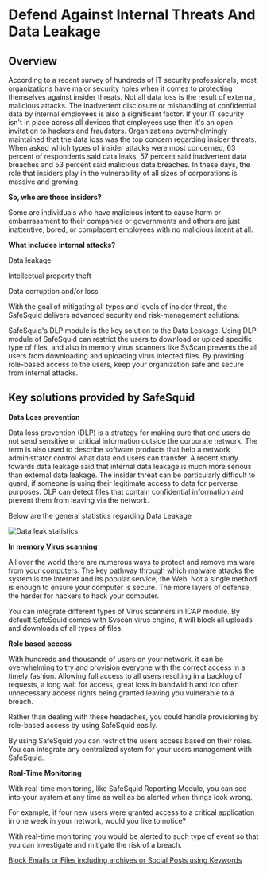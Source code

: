 # Defend Against Internal Threats And Data Leakage

## Overview

According to a recent survey of hundreds of IT security professionals, most organizations have major security holes when it comes to protecting themselves against insider threats. Not all data loss is the result of external, malicious attacks. The inadvertent disclosure or mishandling of confidential data by internal employees is also a significant factor. If your IT security isn't in place across all devices that employees use then it's an open invitation to hackers and fraudsters. Organizations overwhelmingly maintained that the data loss was the top concern regarding insider threats. When asked which types of insider attacks were most concerned, 63 percent of respondents said data leaks, 57 percent said inadvertent data breaches and 53 percent said malicious data breaches. In these days, the role that insiders play in the vulnerability of all sizes of corporations is massive and growing.

**So, who are these insiders?**

Some are individuals who have malicious intent to cause harm or embarrassment to their companies or governments and others are just inattentive, bored, or complacent employees with no malicious intent at all.

**What includes internal attacks?**

Data leakage

Intellectual property theft

Data corruption and/or loss

With the goal of mitigating all types and levels of insider threat, the SafeSquid delivers advanced security and risk-management solutions.

SafeSquid's DLP module is the key solution to the Data Leakage. Using DLP module of SafeSquid can restrict the users to download or upload specific type of files, and also in memory virus scanners like SvScan prevents the all users from downloading and uploading virus infected files. By providing role-based access to the users, keep your organization safe and secure from internal attacks.

## Key solutions provided by SafeSquid

**Data Loss prevention**

Data loss prevention (DLP) is a strategy for making sure that end users do not send sensitive or critical information outside the corporate network. The term is also used to describe software products that help a network administrator control what data end users can transfer. A recent study towards data leakage said that internal data leakage is much more serious than external data leakage. The insider threat can be particularly difficult to guard, if someone is using their legitimate access to data for perverse purposes. DLP can detect files that contain confidential information and prevent them from leaving via the network.

Below are the general statistics regarding Data Leakage

![Data leak statistics](/img/How_To/Defend_Against_Internal_Threats_And_Data_Leakage/image1.webp)

**In memory Virus scanning**

All over the world there are numerous ways to protect and remove malware from your computers. The key pathway through which malware attacks the system is the Internet and its popular service, the Web. Not a single method is enough to ensure your computer is secure. The more layers of defense, the harder for hackers to hack your computer.

You can integrate different types of Virus scanners in ICAP module. By default SafeSquid comes with Svscan virus engine, it will block all uploads and downloads of all types of files.

**Role based access**

With hundreds and thousands of users on your network, it can be overwhelming to try and provision everyone with the correct access in a timely fashion. Allowing full access to all users resulting in a backlog of requests, a long wait for access, great loss in bandwidth and too often unnecessary access rights being granted leaving you vulnerable to a breach.

Rather than dealing with these headaches, you could handle provisioning by role-based access by using SafeSquid easily.

By using SafeSquid you can restrict the users access based on their roles. You can integrate any centralized system for your users management with SafeSquid.

**Real-Time Monitoring**

With real-time monitoring, like SafeSquid Reporting Module, you can see into your system at any time as well as be alerted when things look wrong.

For example, if four new users were granted access to a critical application in one week in your network, would you like to notice?

With real-time monitoring you would be alerted to such type of event so that you can investigate and mitigate the risk of a breach.

[Block Emails or Files including archives or Social Posts using Keywords](https://help.safesquid.com/portal/en/kb/articles/block-emails-or-files-including-archives-or-social-posts-using-keywords)
